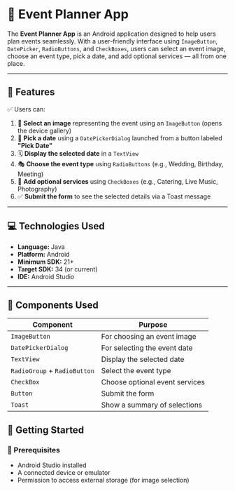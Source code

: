 # 📅 Event Planner App

The **Event Planner App** is an Android application designed to help users plan events seamlessly. With a user-friendly interface using `ImageButton`, `DatePicker`, `RadioButtons`, and `CheckBoxes`, users can select an event image, choose an event type, pick a date, and add optional services — all from one place.

---

## 🎯 Features

✅ Users can:

1. 📸 **Select an image** representing the event using an `ImageButton` (opens the device gallery)  
2. 📆 **Pick a date** using a `DatePickerDialog` launched from a button labeled **"Pick Date"**  
3. 🗓️ **Display the selected date** in a `TextView`  
4. 🎭 **Choose the event type** using `RadioButtons` (e.g., Wedding, Birthday, Meeting)  
5. 🎷 **Add optional services** using `CheckBoxes` (e.g., Catering, Live Music, Photography)  
6. ✅ **Submit the form** to see the selected details via a Toast message  

---

## 💻 Technologies Used

- **Language:** Java  
- **Platform:** Android  
- **Minimum SDK:** 21+  
- **Target SDK:** 34 (or current)  
- **IDE:** Android Studio  

---

## 🧪 Components Used

| Component       | Purpose                               |
|------------------|----------------------------------------|
| `ImageButton`    | For choosing an event image            |
| `DatePickerDialog` | For selecting the event date        |
| `TextView`       | Display the selected date              |
| `RadioGroup` + `RadioButton` | Select the event type     |
| `CheckBox`       | Choose optional event services         |
| `Button`         | Submit the form                        |
| `Toast`          | Show a summary of selections           |



## 🧰 Getting Started

### 🔧 Prerequisites

- Android Studio installed
- A connected device or emulator
- Permission to access external storage (for image selection)

